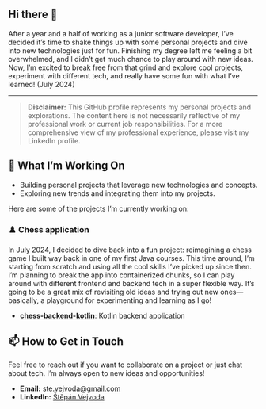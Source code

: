 ## Hi there 👋

After a year and a half of working as a junior software developer, I’ve decided it’s time to shake things up with some personal projects and dive into new technologies just for fun. Finishing my degree left me feeling a bit overwhelmed, and I didn’t get much chance to play around with new ideas. Now, I’m excited to break free from that grind and explore cool projects, experiment with different tech, and really have some fun with what I’ve learned! (July 2024)

---

> **Disclaimer:** This GitHub profile represents my personal projects and explorations. The content here is not necessarily reflective of my professional work or current job responsibilities. For a more comprehensive view of my professional experience, please visit my LinkedIn profile.

## 🚀 What I’m Working On

- Building personal projects that leverage new technologies and concepts.
- Exploring new trends and integrating them into my projects.

Here are some of the projects I’m currently working on:
### ♟️ Chess application
In July 2024, I decided to dive back into a fun project: reimagining a chess game I built way back in one of my first Java courses. This time around, I’m starting from scratch and using all the cool skills I’ve picked up since then. I’m planning to break the app into containerized chunks, so I can play around with different frontend and backend tech in a super flexible way. It’s going to be a great mix of revisiting old ideas and trying out new ones—basically, a playground for experimenting and learning as I go!

- **[chess-backend-kotlin](https://github.com/StepanosaurusREX/chess-backend-kotlin)**: Kotlin backend application

## 📫 How to Get in Touch

Feel free to reach out if you want to collaborate on a project or just chat about tech. I’m always open to new ideas and opportunities!

- **Email:** [ste.vejvoda@gmail.com](mailto:ste.vejvoda@gmail.com)
- **LinkedIn:** [Štěpán Vejvoda](https://www.linkedin.com/in/stepan-vejvoda)
